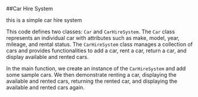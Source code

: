 ##Car Hire System

this is a simple car hire system

This code defines two classes: `Car` and `CarHireSystem`. The `Car` class represents an individual car with attributes such as make, model, year, mileage, and rental status. The `CarHireSystem` class manages a collection of cars and provides functionalities to add a car, rent a car, return a car, and display available and rented cars.

In the main function, we create an instance of the `CarHireSystem` and add some sample cars. We then demonstrate renting a car, displaying the available and rented cars, returning the rented car, and displaying the available and rented cars again.
